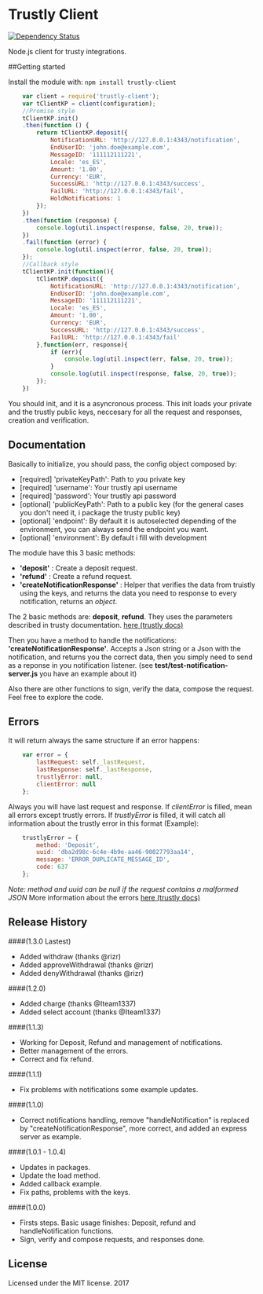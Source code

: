 # Trustly Client
[![Dependency Status](https://david-dm.org/danibram/trustly-client.svg)](https://david-dm.org/danibram/trustly-client)

Node.js client for trusty integrations.


##Getting started

Install the module with: `npm install trustly-client`

```javascript
    var client = require('trustly-client');
    var tClientKP = client(configuration);
    //Promise style
    tClientKP.init()
    .then(function () {
        return tClientKP.deposit({
            NotificationURL: 'http://127.0.0.1:4343/notification',
            EndUserID: 'john.doe@example.com',
            MessageID: '111112111221',
            Locale: 'es_ES',
            Amount: '1.00',
            Currency: 'EUR',
            SuccessURL: 'http://127.0.0.1:4343/success',
            FailURL: 'http://127.0.0.1:4343/fail',
            HoldNotifications: 1
        });
    })
    .then(function (response) {
        console.log(util.inspect(response, false, 20, true));
    })
    .fail(function (error) {
        console.log(util.inspect(error, false, 20, true));
    });
    //Callback style
    tClientKP.init(function(){
        tClientKP.deposit({
            NotificationURL: 'http://127.0.0.1:4343/notification',
            EndUserID: 'john.doe@example.com',
            MessageID: '111112111221',
            Locale: 'es_ES',
            Amount: '1.00',
            Currency: 'EUR',
            SuccessURL: 'http://127.0.0.1:4343/success',
            FailURL: 'http://127.0.0.1:4343/fail'
        },function(err, response){
            if (err){
                console.log(util.inspect(err, false, 20, true));
            }
            console.log(util.inspect(response, false, 20, true));
        });
    })
```

You should init, and it is a asyncronous process. This init loads your private and the trustly public keys, neccesary for all the request and responses, creation and verification.

## Documentation

Basically to initialize, you should pass, the config object composed by:

- [required] 'privateKeyPath': Path to you private key
- [required] 'username': Your trustly api username
- [required] 'password': Your trustly api password
- [optional] 'publicKeyPath': Path to a public key (for the general cases you don't need it, i package the trusty public key)
- [optional] 'endpoint': By default it is autoselected depending of the environment, you can always send the endpoint you want.
- [optional] 'environment': By default i fill with development

The module have this 3 basic methods:

- **'deposit'** : Create a deposit request.
- **'refund'** : Create a refund request.
- **'createNotificationResponse'** : Helper that verifies the data from truistly using the keys, and returns the data you need to response to every notification, returns an *object*.

The 2 basic methods are: **deposit**, **refund**. They uses the parameters described in trusty documentation. [here (trustly docs)](https://trustly.com/en/developer/api#/introduction)

Then you have a method to handle the notifications: **'createNotificationResponse'**. Accepts a Json string or a Json with the notification, and returns you the correct data, then you simply need to send as a reponse in you notification listener. (see **test/test-notification-server.js** you have an example about it)

Also there are other functions to sign, verify the data, compose the request. Feel free to explore the code.

## Errors

It will return always the same structure if an error happens:
```javascript
    var error = {
        lastRequest: self._lastRequest,
        lastResponse: self._lastResponse,
        trustlyError: null,
        clientError: null
    };
```
Always you will have last request and response.
If *clientError* is filled, mean all errors except trustly errors.
If *trustlyError* is filled, it will catch all information about the trustly error in this format (Example):
```javascript
    trustlyError = {
        method: 'Deposit',
        uuid: 'dba2d98c-6c4e-4b9e-aa46-90027793aa14',
        message: 'ERROR_DUPLICATE_MESSAGE_ID',
        code: 637
    };
```
*Note: method and uuid can be null if the request contains a malformed JSON*
More information about the errors [here (trustly docs)](https://trustly.com/en/developer/api#/errormessages)

## Release History
####(1.3.0 Lastest)
- Added withdraw (thanks @rizr)
- Added approveWithdrawal (thanks @rizr)
- Added denyWithdrawal (thanks @rizr)

####(1.2.0)
- Added charge (thanks @Iteam1337)
- Added select account (thanks @Iteam1337)

####(1.1.3)
- Working for Deposit, Refund and management of notifications.
- Better management of the errors.
- Correct and fix refund.

####(1.1.1)
- Fix problems with notifications some example updates.

####(1.1.0)
- Correct notifications handling, remove "handleNotification" is replaced by "createNotificationResponse", more correct, and added an express server as example.

####(1.0.1 - 1.0.4)
- Updates in packages.
- Update the load method.
- Added callback example.
- Fix paths, problems with the keys.

####(1.0.0)
- Firsts steps. Basic usage finishes: Deposit, refund and handleNotification functions.
- Sign, verify and compose requests, and responses done.

## License
Licensed under the MIT license. 2017